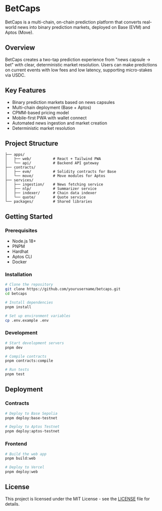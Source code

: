 # BetCaps

BetCaps is a multi-chain, on-chain prediction platform that converts real-world news into binary prediction markets, deployed on Base (EVM) and Aptos (Move).

## Overview

BetCaps creates a two-tap prediction experience from "news capsule → bet" with clear, deterministic market resolution. Users can make predictions on current events with low fees and low latency, supporting micro-stakes via USDC.

## Key Features

- Binary prediction markets based on news capsules
- Multi-chain deployment (Base + Aptos)
- CPMM-based pricing model
- Mobile-first PWA with wallet connect
- Automated news ingestion and market creation
- Deterministic market resolution

## Project Structure

```
├── apps/
│   ├── web/          # React + Tailwind PWA
│   └── api/          # Backend API gateway
├── contracts/
│   ├── evm/          # Solidity contracts for Base
│   └── move/         # Move modules for Aptos
├── services/
│   ├── ingestion/    # News fetching service
│   ├── nlp/          # Summarizer service  
│   ├── indexer/      # Chain data indexer
│   └── quote/        # Quote service
└── packages/         # Shared libraries
```

## Getting Started

### Prerequisites

- Node.js 18+
- PNPM
- Hardhat
- Aptos CLI
- Docker

### Installation

```bash
# Clone the repository
git clone https://github.com/yourusername/betcaps.git
cd betcaps

# Install dependencies
pnpm install

# Set up environment variables
cp .env.example .env
```

### Development

```bash
# Start development servers
pnpm dev

# Compile contracts
pnpm contracts:compile

# Run tests
pnpm test
```

## Deployment

### Contracts

```bash
# Deploy to Base Sepolia
pnpm deploy:base-testnet

# Deploy to Aptos Testnet
pnpm deploy:aptos-testnet
```

### Frontend

```bash
# Build the web app
pnpm build:web

# Deploy to Vercel
pnpm deploy:web
```

## License

This project is licensed under the MIT License - see the [LICENSE](LICENSE) file for details.
